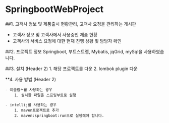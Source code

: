 # SpringbootWebProject
##1. 고객사 정보 및 제품출시 현황관리, 고객사 요청을 관리하는 게시판

 - 고객사 정보 및 고객사에서 사용중인 제품 현황
 - 고객사의 서비스 요청에 대한 현재 진행 상황 및 담당자 확인


##2. 프로젝트 정보
    Springboot, 부트스트랩, Mybatis, jqGrid, mySql을 사용하였습니다.

##3. 설치 (Header 2)
    1. 해당 프로젝트를 다운
    2. lombok plugin 다운
    
**4. 사용 방법 (Header 2)

    - 이클립스를 사용하는 경우
        1. 설치한 파일을 스프링부트로 실행
    
    - intellij를 사용하는 경우
        1. maven프로젝트로 추가
        2. maven:springboot:run으로 실행해야 합니다.

